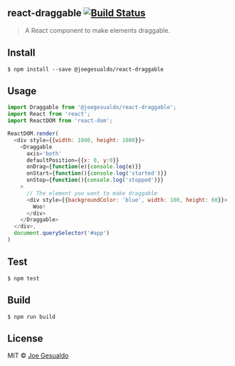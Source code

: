 ## react-draggable [![Build Status](https://travis-ci.org/joegesualdo/react-draggable.svg?branch=master)](https://travis-ci.org/joegesualdo/react-draggable)
> A React component to make elements draggable.

## Install
```
$ npm install --save @joegesualdo/react-draggable
```

## Usage
```javascript
import Draggable from '@joegesualdo/react-draggable';
import React from 'react';
import ReactDOM from 'react-dom';

ReactDOM.render(
  <div style={{width: 1000, height: 1000}}>
    <Draggable
      axis='both'
      defaultPosition={{x: 0, y:0}}
      onDrag={function(e){console.log(e)}}
      onStart={function(){console.log('started')}}
      onStop={function(){console.log('stopped')}}
    >
      // The element you want to make draggable
      <div style={{backgroundColor: 'blue', width: 100, height: 60}}>
        Woo!
      </div>
    </Draggable>
  </div>,
  document.querySelector('#app')
)
```

## Test
```
$ npm test
```
## Build
```
$ npm run build
```

## License
MIT © [Joe Gesualdo]()
